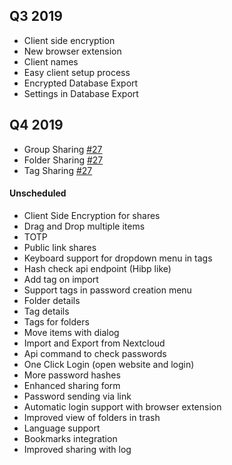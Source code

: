 ## Q3 2019
 - Client side encryption
 - New browser extension
 - Client names
 - Easy client setup process
 - Encrypted Database Export
 - Settings in Database Export
 
## Q4 2019
 - Group Sharing [#27](https://github.com/marius-wieschollek/passwords/issues/27)
 - Folder Sharing [#27](https://github.com/marius-wieschollek/passwords/issues/27)
 - Tag Sharing [#27](https://github.com/marius-wieschollek/passwords/issues/27)

#### Unscheduled
 - Client Side Encryption for shares
 - Drag and Drop multiple items
 - TOTP
 - Public link shares
 - Keyboard support for dropdown menu in tags
 - Hash check api endpoint (Hibp like)
 - Add tag on import
 - Support tags in password creation menu
 - Folder details
 - Tag details
 - Tags for folders
 - Move items with dialog
 - Import and Export from Nextcloud
 - Api command to check passwords
 - One Click Login (open website and login)
 - More password hashes
 - Enhanced sharing form
 - Password sending via link
 - Automatic login support with browser extension
 - Improved view of folders in trash
 - Language support
 - Bookmarks integration
 - Improved sharing with log